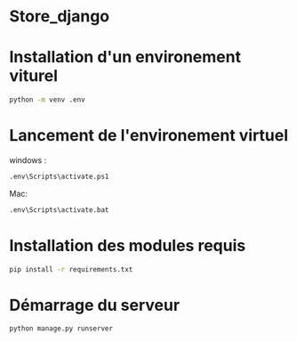 ﻿# Store_django
# Installation d'un environement viturel
```bash
python -m venv .env 
```

# Lancement de l'environement virtuel

windows : 
```bash
.env\Scripts\activate.ps1
```
Mac:
```bash
.env\Scripts\activate.bat
```

# Installation des modules requis 

```bash
pip install -r requirements.txt
```

# Démarrage du serveur

```bash
python manage.py runserver
```

